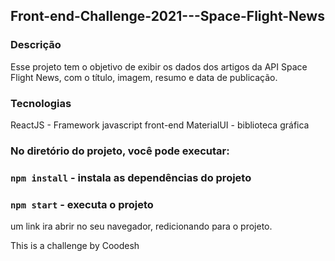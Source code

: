 ## Front-end-Challenge-2021---Space-Flight-News

### Descrição

Esse projeto tem o objetivo de exibir os dados dos artigos da API Space Flight News, com o título, imagem, resumo e data de publicação. 

### Tecnologias

 ReactJS - Framework javascript front-end
 MaterialUI - biblioteca gráfica

### No diretório do projeto, você pode executar:
### `npm install`  - instala as dependências do projeto

### `npm start` - executa o projeto
um link ira abrir no seu navegador, redicionando para o projeto.

This is a challenge by Coodesh
